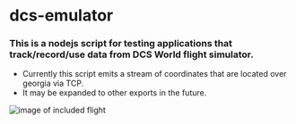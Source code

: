 # dcs-emulator

### This is a nodejs script for testing applications that track/record/use data from DCS World flight simulator.
- Currently this script emits a stream of coordinates that are located over georgia via TCP. 
- It may be expanded to other exports in the future.

<img src="https://imgur.com/xODlWQQ" alt="image of included flight"></img>